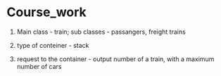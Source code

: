 # Course_work

1) Main class - train;
   sub classes - passangers, freight trains

2) type of conteiner - stack

3) request to the container - output number of a train, with a maximum number of cars

